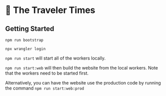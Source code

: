 # :newspaper: The Traveler Times

## Getting Started

`npm run bootstrap`

`npx wrangler login`

`npm run start` will start all of the workers locally.

`npm run start:web` will then build the website from the local workers. Note that the workers need to be started first.

Alternatively, you can have the website use the production code by running the command `npm run start:web:prod`
